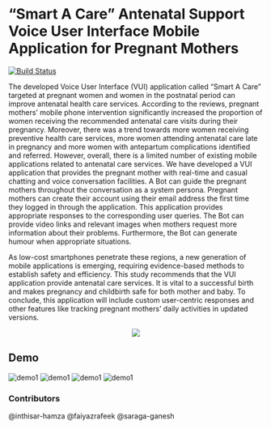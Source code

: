 # “Smart A Care” Antenatal Support Voice User Interface Mobile Application for Pregnant Mothers

[![Build Status](https://travis-ci.org/IBM-Cloud/chatbot-watson-android.svg?branch=master)](https://travis-ci.org/IBM-Cloud/chatbot-watson-android)

The developed Voice User Interface (VUI) application called “Smart A Care” targeted at pregnant women and women in the postnatal period can improve antenatal health care services. According to the reviews, pregnant mothers’ mobile phone intervention significantly increased the proportion of women receiving the recommended antenatal care visits during their pregnancy. Moreover, there was a trend towards more women receiving preventive health care services, more women attending antenatal care late in pregnancy and more women with antepartum complications identified and referred. However, overall, there is a limited number of existing mobile applications related to antenatal care services. We have developed a VUI application that provides the pregnant mother with real-time and casual chatting and voice conversation facilities. A Bot can guide the pregnant mothers throughout the conversation as a system persona. Pregnant mothers can create their account using their email address the first time they logged in through the application. This application provides appropriate responses to the corresponding user queries. The Bot can provide video links and relevant images when mothers request more information about their problems. Furthermore, the Bot can generate humour when appropriate situations.

As low-cost smartphones penetrate these regions, a new generation of mobile applications is emerging, requiring evidence-based methods to establish safety and efficiency. This study recommends that the VUI application provide antenatal care services. It is vital to a successful birth and makes pregnancy and childbirth safe for both mother and baby. To conclude, this application will include custom user-centric responses and other features like tracking pregnant mothers’ daily activities in updated versions.

<p align="center"><img src="https://cloud.ibm.com/docs-content/v1/content/1e5f769222722bc6b4a48c946c87f5d329815e56/solution-tutorials/images/solution28-watson-chatbot-android/architecture.png"/></p>

## Demo 

![demo1](https://github.com/inthisar-hamza/Smart-A-Care-App/blob/main/images/img1.jpg)
![demo1](https://github.com/inthisar-hamza/Smart-A-Care-App/blob/main/images/img2.jpg)
![demo1](https://github.com/inthisar-hamza/Smart-A-Care-App/blob/main/images/img3.jpg)
![demo1](https://github.com/inthisar-hamza/Smart-A-Care-App/blob/main/images/img4.jpg)


### Contributors
@inthisar-hamza
@faiyazrafeek
@saraga-ganesh